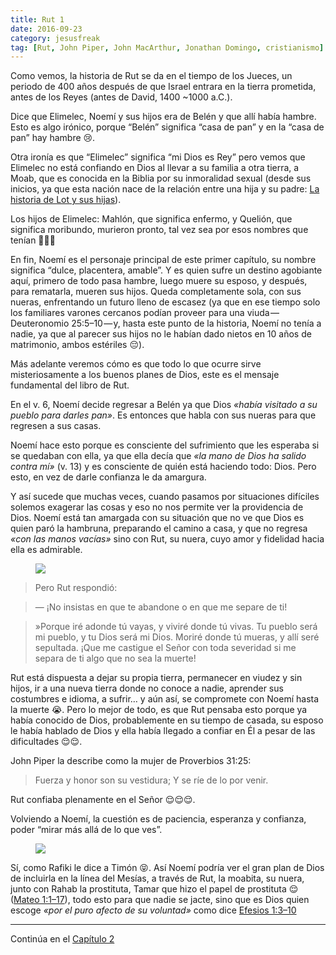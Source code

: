 ```yaml
---
title: Rut 1
date: 2016-09-23
category: jesusfreak
tag: [Rut, John Piper, John MacArthur, Jonathan Domingo, cristianismo]
---
```


Como vemos, la historia de Rut se da en el tiempo de los Jueces, un periodo de 400 años después de que Israel entrara en la tierra prometida, antes de los Reyes (antes de David, 1400 \~1000 a.C.).

Dice que Elimelec, Noemí y sus hijos era de Belén y que allí había hambre. Esto es algo irónico, porque “Belén” significa “casa de pan” y en la “casa de pan” hay hambre 😢.

Otra ironía es que “Elimelec” significa “mi Dios es Rey” pero vemos que Elimelec no está confiando en Dios al llevar a su familia a otra tierra, a Moab, que es conocida en la Biblia por su inmoralidad sexual (desde sus inicios, ya que esta nación nace de la relación entre una hija y su padre: [La historia de Lot y sus hijas](https://www.biblegateway.com/passage/?search=G%C3%A9nesis+19%3A+30-38&version=NVI)).

Los hijos de Elimelec: Mahlón, que significa enfermo, y Quelión, que significa moribundo, murieron pronto, tal vez sea por esos nombres que tenían 🤔🤔🤔

En fin, Noemí es el personaje principal de este primer capítulo, su nombre significa “dulce, placentera, amable”. Y es quien sufre un destino agobiante aquí, primero de todo pasa hambre, luego muere su esposo, y después, para rematarla, mueren sus hijos. Queda completamente sola, con sus nueras, enfrentando un futuro lleno de escasez (ya que en ese tiempo solo los familiares varones cercanos podían proveer para una viuda — Deuteronomio 25:5–10 — y, hasta este punto de la historia, Noemí no tenía a nadie, ya que al parecer sus hijos no le habían dado nietos en 10 años de matrimonio, ambos estériles 😔).

Más adelante veremos cómo es que todo lo que ocurre sirve misteriosamente a los buenos planes de Dios, este es el mensaje fundamental del libro de Rut.

En el v. 6, Noemí decide regresar a Belén ya que Dios _«había visitado a su pueblo para darles pan»_. Es entonces que habla con sus nueras para que regresen a sus casas.

Noemí hace esto porque es consciente del sufrimiento que les esperaba si se quedaban con ella, ya que ella decía que _«la mano de Dios ha salido contra mí»_ (v. 13) y es consciente de quién está haciendo todo: Dios. Pero esto, en vez de darle confianza le da amargura.

Y así sucede que muchas veces, cuando pasamos por situaciones difíciles solemos exagerar las cosas y eso no nos permite ver la providencia de Dios. Noemí está tan amargada con su situación que no ve que Dios es quien paró la hambruna, preparando el camino a casa, y que no regresa _«con las manos vacías»_ sino con Rut, su nuera, cuyo amor y fidelidad hacia ella es admirable.

<figure>

![](https://cdn-images-1.medium.com/max/600/1*-5xTSGhAXsD3O4s-4x-qag.png)

</figure>

> Pero Rut respondió:

> — ¡No insistas en que te abandone o en que me separe de ti!

> »Porque iré adonde tú vayas, y viviré donde tú vivas. Tu pueblo será mi pueblo, y tu Dios será mi Dios. Moriré donde tú mueras, y allí seré sepultada. ¡Que me castigue el Señor con toda severidad si me separa de ti algo que no sea la muerte!

Rut está dispuesta a dejar su propia tierra, permanecer en viudez y sin hijos, ir a una nueva tierra donde no conoce a nadie, aprender sus costumbres e idioma, a sufrir… y aún así, se compromete con Noemí hasta la muerte 😭. Pero lo mejor de todo, es que Rut pensaba esto porque ya había conocido de Dios, probablemente en su tiempo de casada, su esposo le había hablado de Dios y ella había llegado a confiar en Él a pesar de las dificultades 😌😌.

John Piper la describe como la mujer de Proverbios 31:25:

> Fuerza y honor son su vestidura; Y se ríe de lo por venir.

Rut confiaba plenamente en el Señor 😌😌😌.

Volviendo a Noemí, la cuestión es de paciencia, esperanza y confianza, poder “mirar más allá de lo que ves”.

<figure>

![](https://cdn-images-1.medium.com/max/800/1*zYJlddEPpq-Kb-GprEIoKA.png)

</figure>

Sí, como Rafiki le dice a Timón 😝. Así Noemí podría ver el gran plan de Dios de incluirla en la línea del Mesías, a través de Rut, la moabita, su nuera, junto con Rahab la prostituta, Tamar que hizo el papel de prostituta 😌 ([Mateo 1:1–17](https://www.biblegateway.com/passage/?search=Mateo+1%3A+1-17&version=NVI)), todo esto para que nadie se jacte, sino que es Dios quien escoge _«por el puro afecto de su voluntad»_ como dice [Efesios 1:3–10](https://www.biblegateway.com/passage/?search=Efesios+1%3A3-10&version=RVR1960)

---

Continúa en el [Capítulo 2](https://lavaldi.com/jesusfreak/rut-2)
